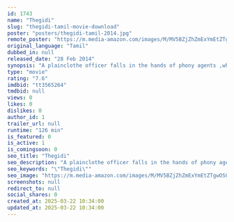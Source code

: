 ```yaml
---
id: 1743
name: "Thegidi"
slug: "thegidi-tamil-movie-download"
poster: "posters/thegidi-tamil-2014.jpg"
remote_poster: "https://m.media-amazon.com/images/M/MV5BZjZhZmExYmEtZTgwOS00NDRlLWI2MWItZDg0MDk3YjM1NGQzXkEyXkFqcGc@._V1_SX300.jpg"
original_language: "Tamil"
dubbed_in: null
released_date: "28 Feb 2014"
synopsis: "A plainclothe officer falls in the hands of phony agents ,which sets off repercussion ending in series of a massacre events."
type: "movie"
rating: "7.6"
imdbid: "tt3565264"
tmdbid: null
views: 0
likes: 0
dislikes: 0
author_id: 1
trailer_url: null
runtime: "126 min"
is_featured: 0
is_active: 1
is_comingsoon: 0
seo_title: "Thegidi"
seo_description: "A plainclothe officer falls in the hands of phony agents ,which sets off repercussion ending in series of a massacre events."
seo_keywords: "\"Thegidi\""
seo_image: "https://m.media-amazon.com/images/M/MV5BZjZhZmExYmEtZTgwOS00NDRlLWI2MWItZDg0MDk3YjM1NGQzXkEyXkFqcGc@._V1_SX300.jpg"
screenshots: null
redirect_to: null
social_shares: 0
created_at: 2025-03-22 10:34:00
updated_at: 2025-03-22 10:34:00
---
```



